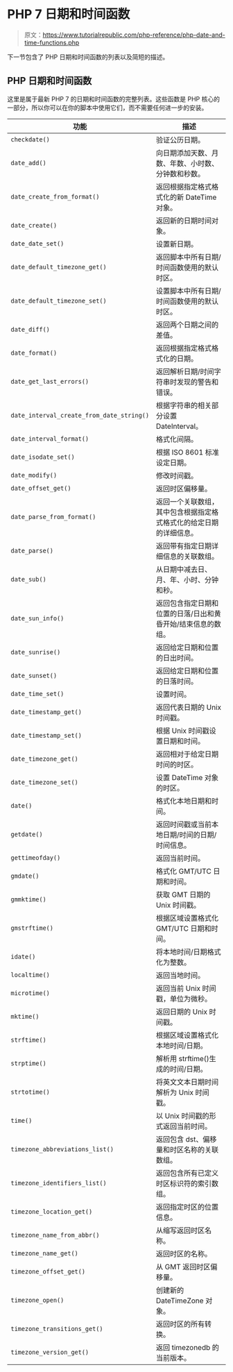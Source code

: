 # PHP 7 日期和时间函数

> 原文：<https://www.tutorialrepublic.com/php-reference/php-date-and-time-functions.php>

下一节包含了 PHP 日期和时间函数的列表以及简短的描述。

## PHP 日期和时间函数

这里是属于最新 PHP 7 的日期和时间函数的完整列表。这些函数是 PHP 核心的一部分，所以你可以在你的脚本中使用它们，而不需要任何进一步的安装。

| 功能 | 描述 |
| --- | --- |
| `checkdate()` | 验证公历日期。 |
| `date_add()` | 向日期添加天数、月数、年数、小时数、分钟数和秒数。 |
| `date_create_from_format()` | 返回根据指定格式格式化的新 DateTime 对象。 |
| `date_create()` | 返回新的日期时间对象。 |
| `date_date_set()` | 设置新日期。 |
| `date_default_timezone_get()` | 返回脚本中所有日期/时间函数使用的默认时区。 |
| `date_default_timezone_set()` | 设置脚本中所有日期/时间函数使用的默认时区。 |
| `date_diff()` | 返回两个日期之间的差值。 |
| `date_format()` | 返回根据指定格式格式化的日期。 |
| `date_get_last_errors()` | 返回解析日期/时间字符串时发现的警告和错误。 |
| `date_interval_create_from_date_string()` | 根据字符串的相关部分设置 DateInterval。 |
| `date_interval_format()` | 格式化间隔。 |
| `date_isodate_set()` | 根据 ISO 8601 标准设定日期。 |
| `date_modify()` | 修改时间戳。 |
| `date_offset_get()` | 返回时区偏移量。 |
| `date_parse_from_format()` | 返回一个关联数组，其中包含根据指定格式格式化的给定日期的详细信息。 |
| `date_parse()` | 返回带有指定日期详细信息的关联数组。 |
| `date_sub()` | 从日期中减去日、月、年、小时、分钟和秒。 |
| `date_sun_info()` | 返回包含指定日期和位置的日落/日出和黄昏开始/结束信息的数组。 |
| `date_sunrise()` | 返回给定日期和位置的日出时间。 |
| `date_sunset()` | 返回给定日期和位置的日落时间。 |
| `date_time_set()` | 设置时间。 |
| `date_timestamp_get()` | 返回代表日期的 Unix 时间戳。 |
| `date_timestamp_set()` | 根据 Unix 时间戳设置日期和时间。 |
| `date_timezone_get()` | 返回相对于给定日期时间的时区。 |
| `date_timezone_set()` | 设置 DateTime 对象的时区。 |
| `date()` | 格式化本地日期和时间。 |
| `getdate()` | 返回时间戳或当前本地日期/时间的日期/时间信息。 |
| `gettimeofday()` | 返回当前时间。 |
| `gmdate()` | 格式化 GMT/UTC 日期和时间。 |
| `gmmktime()` | 获取 GMT 日期的 Unix 时间戳。 |
| `gmstrftime()` | 根据区域设置格式化 GMT/UTC 日期和时间。 |
| `idate()` | 将本地时间/日期格式化为整数。 |
| `localtime()` | 返回当地时间。 |
| `microtime()` | 返回当前 Unix 时间戳，单位为微秒。 |
| `mktime()` | 返回日期的 Unix 时间戳。 |
| `strftime()` | 根据区域设置格式化本地时间/日期。 |
| `strptime()` | 解析用 strftime()生成的时间/日期。 |
| `strtotime()` | 将英文文本日期时间解析为 Unix 时间戳。 |
| `time()` | 以 Unix 时间戳的形式返回当前时间。 |
| `timezone_abbreviations_list()` | 返回包含 dst、偏移量和时区名称的关联数组。 |
| `timezone_identifiers_list()` | 返回包含所有已定义时区标识符的索引数组。 |
| `timezone_location_get()` | 返回指定时区的位置信息。 |
| `timezone_name_from_abbr()` | 从缩写返回时区名称。 |
| `timezone_name_get()` | 返回时区的名称。 |
| `timezone_offset_get()` | 从 GMT 返回时区偏移量。 |
| `timezone_open()` | 创建新的 DateTimeZone 对象。 |
| `timezone_transitions_get()` | 返回时区的所有转换。 |
| `timezone_version_get()` | 返回 timezonedb 的当前版本。 |